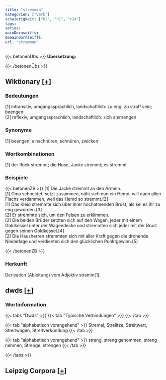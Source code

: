 ```yaml
---
title: "stremmen"
kategorien: ["Verb"]
schwierigkeit: ["k2", "h1", "r24"]
tags:
series:
mainDornseiffs:
domainDornseiffs:
url: "stremmen"
---
```


{{< betonenÜbs >}}
**Übersetzung:**  
  
  
{{< /betonenÜbs >}}

## Wiktionary [[+](https://de.wiktionary.org/wiki/stremmen)]

### Bedeutungen
[1] intransitiv, umgangssprachlich, landschaftlich: zu eng, zu straff sein; beengen  
[2] reflexiv, umgangssprachlich, landschaftlich: sich anstrengen  

### Synonyme
[1] beengen, einschnüren, schnüren, zwicken  

### Wortkombinationen
[1] der Rock stremmt; die Hose, Jacke stremmt; es stremmt  

### Beispiele
{{< betonenZB >}}
[1] Die Jacke stremmt an den Ärmeln.  
[1] Oma schneidet, setzt zusammen, näht sich nun ein Hemd, will dann allen Flachs verdammen, weil das Hemd so stremmt.[2]  
[1] Das Kleid stremmte sich über ihrer hochatmenden Brust, als sei es ihr zu eng geworden.[3]  
[2] Er stremmte sich, um den Felsen zu erklimmen.  
[2] Die beiden Brüder setzten sich auf den Wagen, jeder mit einem Goldkessel unter der Wagendecke und stremmten sich jeder mit der Brust gegen seinen Goldkessel.[4]  
[2] Die Hausherren stremmten sich mit aller Kraft gegen die drohende Niederlage und verdienten sich den glücklichen Punktgewinn.[5]  

{{< /betonenZB >}}
### Herkunft
Derivation (Ableitung) vom Adjektiv stramm[1]  



## dwds [[+](https://www.dwds.de/wb/stremmen)]

### Wortinformation
{{< tabs "Dwds" >}}
{{< tab "Typische Verbindungen" >}}
{{< /tab >}}

{{< tab "alphabetisch vorangehend" >}}
Stremel, Strelitze, Streitwert, Streitwagen, Streitverkündung
{{< /tab >}}

{{< tab "alphabetisch vorangehend" >}}
streng, streng genommen, streng nehmen, Strenge, strengen
{{< /tab >}}

{{< /tabs >}}

## Leipzig Corpora [[+](https://corpora.uni-leipzig.de/en/res?word=stremmen&corpusId=deu_newscrawl-public_2018)]

